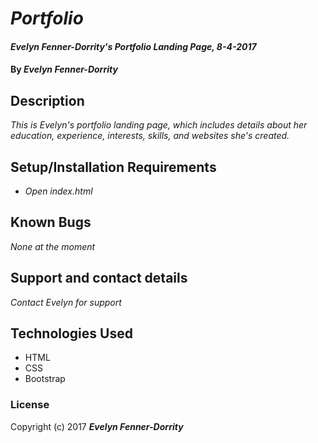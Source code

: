 # _Portfolio_

#### _Evelyn Fenner-Dorrity's Portfolio Landing Page, 8-4-2017_

#### By _**Evelyn Fenner-Dorrity**_

## Description

_This is Evelyn's portfolio landing page, which includes details about her education, experience, interests, skills, and websites she's created._

## Setup/Installation Requirements

* _Open index.html_

## Known Bugs

_None at the moment_

## Support and contact details

_Contact Evelyn for support_

## Technologies Used

* HTML
* CSS
* Bootstrap

### License

Copyright (c) 2017 **_Evelyn Fenner-Dorrity_**
